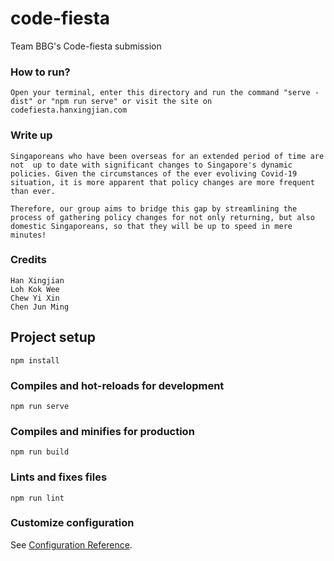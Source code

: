 # code-fiesta
Team BBG's Code-fiesta submission

### How to run?
```
Open your terminal, enter this directory and run the command "serve -dist" or "npm run serve" or visit the site on codefiesta.hanxingjian.com
```

### Write up
```
Singaporeans who have been overseas for an extended period of time are not  up to date with significant changes to Singapore's dynamic policies. Given the circumstances of the ever evoliving Covid-19 situation, it is more apparent that policy changes are more frequent than ever.

Therefore, our group aims to bridge this gap by streamlining the process of gathering policy changes for not only returning, but also domestic Singaporeans, so that they will be up to speed in mere minutes!
```

### Credits
```
Han Xingjian
Loh Kok Wee
Chew Yi Xin
Chen Jun Ming
```

## Project setup
```
npm install
```

### Compiles and hot-reloads for development
```
npm run serve
```

### Compiles and minifies for production
```
npm run build
```

### Lints and fixes files
```
npm run lint
```

### Customize configuration
See [Configuration Reference](https://cli.vuejs.org/config/).
